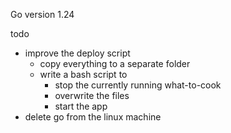 Go version 1.24

todo
- improve the deploy script
  - copy everything to a separate folder
  - write a bash script to 
    - stop the currently running what-to-cook
    - overwrite the files
    - start the app
- delete go from the linux machine